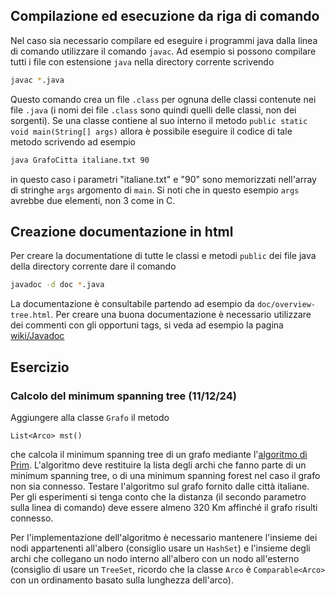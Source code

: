 ## Compilazione ed esecuzione da riga di comando

Nel caso sia necessario compilare ed eseguire i programmi java dalla linea di comando utilizzare il comando `javac`. Ad esempio si possono compilare tutti i file con estensione `java` nella directory corrente scrivendo
```bash
javac *.java
```  
Questo comando crea un file `.class` per ognuna delle classi contenute nei file `.java` (i nomi dei file `.class` sono quindi quelli delle classi, non dei sorgenti). Se una classe contiene al suo interno il metodo 
`public static void main(String[] args)`  allora è possibile eseguire il codice di tale metodo scrivendo ad esempio
```bash
java GrafoCitta italiane.txt 90
```
in questo caso i parametri "italiane.txt" e "90" sono memorizzati nell'array di stringhe `args` argomento di `main`. Si noti che in questo esempio `args` avrebbe due elementi, non 3 come in C.


## Creazione documentazione in html

Per creare la documentatione di tutte le classi e metodi `public`  dei file java della directory corrente dare il comando
```bash
javadoc -d doc *.java
```
La documentazione è consultabile partendo ad esempio da `doc/overview-tree.html`. Per creare una buona documentazione è necessario utilizzare dei commenti con gli opportuni tags, si veda ad esempio la pagina [wiki/Javadoc](https://en.wikipedia.org/wiki/Javadoc)


## Esercizio


### Calcolo del minimum spanning tree (11/12/24)


Aggiungere alla classe `Grafo` il metodo
```
List<Arco> mst()
```
che calcola il minimum spanning tree di un grafo mediante l'[algoritmo di Prim](https://en.wikipedia.org/wiki/Prim's_algorithm). L'algoritmo deve restituire la lista degli archi che fanno parte di un minimum spanning tree, o di una minimum spanning forest nel caso il grafo non sia connesso. Testare l'algoritmo sul grafo fornito dalle città italiane. Per gli esperimenti si tenga conto che la distanza (il secondo parametro sulla linea di comando) deve essere almeno 320 Km affinché il grafo risulti connesso.  

Per l'implementazione dell'algoritmo è necessario mantenere l'insieme dei nodi appartenenti all'albero (consiglio usare un `HashSet`) e l'insieme degli archi che collegano un nodo interno all'albero con un nodo all'esterno (consiglio di usare un `TreeSet`, ricordo che la classe `Arco` è  `Comparable<Arco>` con un ordinamento basato sulla lunghezza dell'arco).

